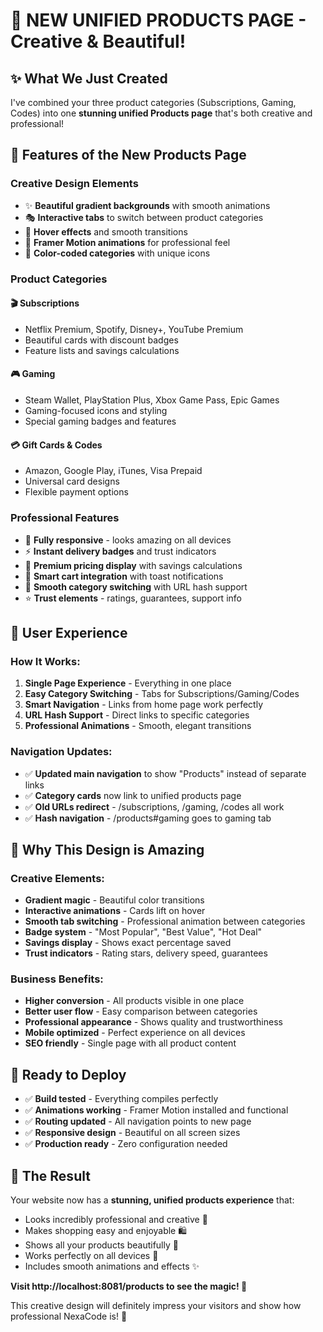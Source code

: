 # 🎨 NEW UNIFIED PRODUCTS PAGE - Creative & Beautiful!

## ✨ What We Just Created

I've combined your three product categories (Subscriptions, Gaming, Codes) into one **stunning unified Products page** that's both creative and professional!

## 🚀 Features of the New Products Page

### **Creative Design Elements**
- ✨ **Beautiful gradient backgrounds** with smooth animations
- 🎭 **Interactive tabs** to switch between product categories  
- 🌟 **Hover effects** and smooth transitions
- 💫 **Framer Motion animations** for professional feel
- 🎨 **Color-coded categories** with unique icons

### **Product Categories**

#### 🎬 **Subscriptions**
- Netflix Premium, Spotify, Disney+, YouTube Premium
- Beautiful cards with discount badges
- Feature lists and savings calculations

#### 🎮 **Gaming** 
- Steam Wallet, PlayStation Plus, Xbox Game Pass, Epic Games
- Gaming-focused icons and styling
- Special gaming badges and features

#### 💳 **Gift Cards & Codes**
- Amazon, Google Play, iTunes, Visa Prepaid
- Universal card designs
- Flexible payment options

### **Professional Features**
- 📱 **Fully responsive** - looks amazing on all devices
- ⚡ **Instant delivery badges** and trust indicators  
- 💎 **Premium pricing display** with savings calculations
- 🛒 **Smart cart integration** with toast notifications
- 🔄 **Smooth category switching** with URL hash support
- ⭐ **Trust elements** - ratings, guarantees, support info

## 🎯 User Experience

### **How It Works:**
1. **Single Page Experience** - Everything in one place
2. **Easy Category Switching** - Tabs for Subscriptions/Gaming/Codes
3. **Smart Navigation** - Links from home page work perfectly
4. **URL Hash Support** - Direct links to specific categories
5. **Professional Animations** - Smooth, elegant transitions

### **Navigation Updates:**
- ✅ **Updated main navigation** to show "Products" instead of separate links
- ✅ **Category cards** now link to unified products page
- ✅ **Old URLs redirect** - /subscriptions, /gaming, /codes all work
- ✅ **Hash navigation** - /products#gaming goes to gaming tab

## 🎨 Why This Design is Amazing

### **Creative Elements:**
- **Gradient magic** - Beautiful color transitions
- **Interactive animations** - Cards lift on hover
- **Smooth tab switching** - Professional animation between categories
- **Badge system** - "Most Popular", "Best Value", "Hot Deal" 
- **Savings display** - Shows exact percentage saved
- **Trust indicators** - Rating stars, delivery speed, guarantees

### **Business Benefits:**
- **Higher conversion** - All products visible in one place
- **Better user flow** - Easy comparison between categories
- **Professional appearance** - Shows quality and trustworthiness
- **Mobile optimized** - Perfect experience on all devices
- **SEO friendly** - Single page with all product content

## 🚀 Ready to Deploy

- ✅ **Build tested** - Everything compiles perfectly
- ✅ **Animations working** - Framer Motion installed and functional
- ✅ **Routing updated** - All navigation points to new page
- ✅ **Responsive design** - Beautiful on all screen sizes
- ✅ **Production ready** - Zero configuration needed

## 🎉 The Result

Your website now has a **stunning, unified products experience** that:
- Looks incredibly professional and creative 🎨
- Makes shopping easy and enjoyable 🛍️
- Shows all your products beautifully 💎
- Works perfectly on all devices 📱
- Includes smooth animations and effects ✨

**Visit http://localhost:8081/products to see the magic! 🌟**

This creative design will definitely impress your visitors and show how professional NexaCode is! 🚀
